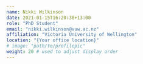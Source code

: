 ```yaml
---
name: Nikki Wilkinson
date: 2021-01-15T16:20:38+13:00
role: "PhD Student"
email: "nikki.wilkinson@vuw.ac.nz"
affiliation: "Victoria University of Wellington"
location: "{Your office location}"
# image: "path/to/profilepic"
weight: 20 # used to adjust display order
---
```

